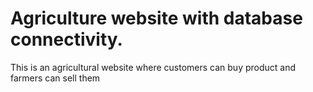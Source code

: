 # Agriculture website with database connectivity.
This is an agricultural website where customers can buy product and farmers can sell them 
